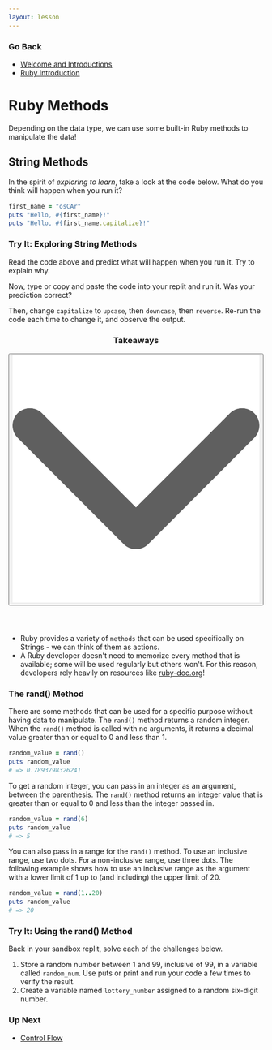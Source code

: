 ```yaml
---
layout: lesson
---
```


### Go Back

- [Welcome and Introductions](../)
- [Ruby Introduction](./ruby-intro)

# Ruby Methods

Depending on the data type, we can use some built-in Ruby methods to manipulate the data!

## String Methods

In the spirit of _exploring to learn_, take a look at the code below. What do you think will happen when you run it?

```ruby
first_name = "osCAr"
puts "Hello, #{first_name}!"
puts "Hello, #{first_name.capitalize}!"
```

<div class="try-it-new">
  <h3>Try It: Exploring String Methods</h3>
  <p>Read the code above and predict what will happen when you run it. Try to explain why.</p>
  <p>Now, type or copy and paste the code into your replit and run it. Was your prediction correct?</p>
  <p>Then, change <code>capitalize</code> to <code>upcase</code>, then <code>downcase</code>, then <code>reverse</code>. Re-run the code each time to change it, and observe the output.</p>
</div>

<div class="expander expander-lesson">
  <header>
    <h3 class="spicy-click">Takeaways</h3>
    <div>
      <button class="expander-btn">
          <img
            src="../../assets/icons/arrow.svg"
            alt="expander arrow icon" />
      </button>
    </div>
  </header>
  <div class="hide">
    <ul>
      <li>Ruby provides a variety of <code>methods</code> that can be used specifically on Strings - we can think of them as actions.</li>
      <li>A Ruby developer doesn't need to memorize every method that is available; some will be used regularly but others won't. For this reason, developers rely heavily on resources like <a target="blank" href="https://ruby-doc.org/core-3.0.1/String.html">ruby-doc.org</a>!</li>
    </ul>
  </div>
</div>

### The rand() Method

There are some methods that can be used for a specific purpose without having data to manipulate. The <code>rand()</code> method returns a random integer. When the <code>rand()</code> method is called with no arguments, it returns a decimal value greater than or equal to 0 and less than 1.

```ruby
random_value = rand()
puts random_value
# => 0.7893798326241
```

To get a random integer, you can pass in an integer as an argument, between the parenthesis. The <code>rand()</code> method returns an integer value that is greater than or equal to 0 and less than the integer passed in.

```ruby
random_value = rand(6)
puts random_value
# => 5
```

You can also pass in a range for the <code>rand()</code> method. To use an inclusive range, use two dots. For a non-inclusive range, use three dots. The following example shows how to use an inclusive range as the argument with a lower limit of 1 up to (and including) the upper limit of 20.

```ruby
random_value = rand(1..20)
puts random_value
# => 20
```


<div class="try-it-new">
  <h3>Try It: Using the rand() Method</h3>
  <p>Back in your sandbox replit, solve each of the challenges below.</p>
  <ol>
    <li>Store a random number between 1 and 99, inclusive of 99, in a variable called <code>random_num</code>. Use puts or print and run your code a few times to verify the result.</li>
    <li>Create a variable named <code>lottery_number</code> assigned to a random six-digit number.</li>
  </ol>
</div>


### Up Next

- [Control Flow](../control-flow)